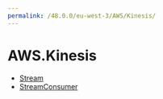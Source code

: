 ```yaml
---
permalink: /48.0.0/eu-west-3/AWS/Kinesis/
---
```


# AWS.Kinesis



* [Stream](Stream.md)
* [StreamConsumer](StreamConsumer.md)